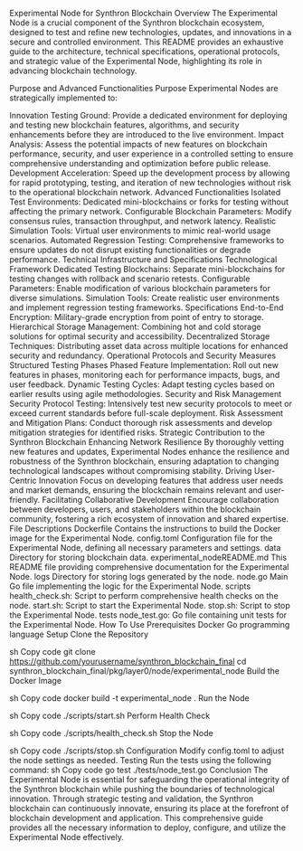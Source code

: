Experimental Node for Synthron Blockchain
Overview
The Experimental Node is a crucial component of the Synthron blockchain ecosystem, designed to test and refine new technologies, updates, and innovations in a secure and controlled environment. This README provides an exhaustive guide to the architecture, technical specifications, operational protocols, and strategic value of the Experimental Node, highlighting its role in advancing blockchain technology.

Purpose and Advanced Functionalities
Purpose
Experimental Nodes are strategically implemented to:

Innovation Testing Ground: Provide a dedicated environment for deploying and testing new blockchain features, algorithms, and security enhancements before they are introduced to the live environment.
Impact Analysis: Assess the potential impacts of new features on blockchain performance, security, and user experience in a controlled setting to ensure comprehensive understanding and optimization before public release.
Development Acceleration: Speed up the development process by allowing for rapid prototyping, testing, and iteration of new technologies without risk to the operational blockchain network.
Advanced Functionalities
Isolated Test Environments: Dedicated mini-blockchains or forks for testing without affecting the primary network.
Configurable Blockchain Parameters: Modify consensus rules, transaction throughput, and network latency.
Realistic Simulation Tools: Virtual user environments to mimic real-world usage scenarios.
Automated Regression Testing: Comprehensive frameworks to ensure updates do not disrupt existing functionalities or degrade performance.
Technical Infrastructure and Specifications
Technological Framework
Dedicated Testing Blockchains: Separate mini-blockchains for testing changes with rollback and scenario retests.
Configurable Parameters: Enable modification of various blockchain parameters for diverse simulations.
Simulation Tools: Create realistic user environments and implement regression testing frameworks.
Specifications
End-to-End Encryption: Military-grade encryption from point of entry to storage.
Hierarchical Storage Management: Combining hot and cold storage solutions for optimal security and accessibility.
Decentralized Storage Techniques: Distributing asset data across multiple locations for enhanced security and redundancy.
Operational Protocols and Security Measures
Structured Testing Phases
Phased Feature Implementation: Roll out new features in phases, monitoring each for performance impacts, bugs, and user feedback.
Dynamic Testing Cycles: Adapt testing cycles based on earlier results using agile methodologies.
Security and Risk Management
Security Protocol Testing: Intensively test new security protocols to meet or exceed current standards before full-scale deployment.
Risk Assessment and Mitigation Plans: Conduct thorough risk assessments and develop mitigation strategies for identified risks.
Strategic Contribution to the Synthron Blockchain
Enhancing Network Resilience
By thoroughly vetting new features and updates, Experimental Nodes enhance the resilience and robustness of the Synthron blockchain, ensuring adaptation to changing technological landscapes without compromising stability.
Driving User-Centric Innovation
Focus on developing features that address user needs and market demands, ensuring the blockchain remains relevant and user-friendly.
Facilitating Collaborative Development
Encourage collaboration between developers, users, and stakeholders within the blockchain community, fostering a rich ecosystem of innovation and shared expertise.
File Descriptions
Dockerfile
Contains the instructions to build the Docker image for the Experimental Node.
config.toml
Configuration file for the Experimental Node, defining all necessary parameters and settings.
data
Directory for storing blockchain data.
experimental_nodeREADME.md
This README file providing comprehensive documentation for the Experimental Node.
logs
Directory for storing logs generated by the node.
node.go
Main Go file implementing the logic for the Experimental Node.
scripts
health_check.sh: Script to perform comprehensive health checks on the node.
start.sh: Script to start the Experimental Node.
stop.sh: Script to stop the Experimental Node.
tests
node_test.go: Go file containing unit tests for the Experimental Node.
How To Use
Prerequisites
Docker
Go programming language
Setup
Clone the Repository

sh
Copy code
git clone https://github.com/yourusername/synthron_blockchain_final
cd synthron_blockchain_final/pkg/layer0/node/experimental_node
Build the Docker Image

sh
Copy code
docker build -t experimental_node .
Run the Node

sh
Copy code
./scripts/start.sh
Perform Health Check

sh
Copy code
./scripts/health_check.sh
Stop the Node

sh
Copy code
./scripts/stop.sh
Configuration
Modify config.toml to adjust the node settings as needed.
Testing
Run the tests using the following command:
sh
Copy code
go test ./tests/node_test.go
Conclusion
The Experimental Node is essential for safeguarding the operational integrity of the Synthron blockchain while pushing the boundaries of technological innovation. Through strategic testing and validation, the Synthron blockchain can continuously innovate, ensuring its place at the forefront of blockchain development and application. This comprehensive guide provides all the necessary information to deploy, configure, and utilize the Experimental Node effectively.






